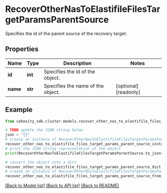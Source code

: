 # RecoverOtherNasToElastifileFilesTargetParamsParentSource

Specifies the id of the parent source of the recovery target.

## Properties

Name | Type | Description | Notes
------------ | ------------- | ------------- | -------------
**id** | **int** | Specifies the id of the object. | 
**name** | **str** | Specifies the name of the object. | [optional] [readonly] 

## Example

```python
from cohesity_sdk.cluster.models.recover_other_nas_to_elastifile_files_target_params_parent_source import RecoverOtherNasToElastifileFilesTargetParamsParentSource

# TODO update the JSON string below
json = "{}"
# create an instance of RecoverOtherNasToElastifileFilesTargetParamsParentSource from a JSON string
recover_other_nas_to_elastifile_files_target_params_parent_source_instance = RecoverOtherNasToElastifileFilesTargetParamsParentSource.from_json(json)
# print the JSON string representation of the object
print(RecoverOtherNasToElastifileFilesTargetParamsParentSource.to_json())

# convert the object into a dict
recover_other_nas_to_elastifile_files_target_params_parent_source_dict = recover_other_nas_to_elastifile_files_target_params_parent_source_instance.to_dict()
# create an instance of RecoverOtherNasToElastifileFilesTargetParamsParentSource from a dict
recover_other_nas_to_elastifile_files_target_params_parent_source_from_dict = RecoverOtherNasToElastifileFilesTargetParamsParentSource.from_dict(recover_other_nas_to_elastifile_files_target_params_parent_source_dict)
```
[[Back to Model list]](../README.md#documentation-for-models) [[Back to API list]](../README.md#documentation-for-api-endpoints) [[Back to README]](../README.md)


